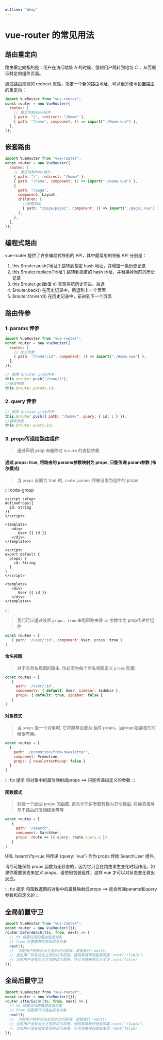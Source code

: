 ```yaml
---
outline: "deep"
---
```


# vue-router 的常见用法

## 路由重定向

路由重定向指的是：用户在访问地址 A 的时候，强制用户跳转到地址 C ，从而展示特定的组件页面。

通过路由规则的 redirect 属性，指定一个新的路由地址，可以很方便地设置路由的重定向：

```js
import VueRouter from "vue-router";
const router = new VueRouter({
  routes: [
    // 重定向到Home组件
    { path: "/", redirect: "/home" },
    { path: "/home", component: () => import("./Home.vue") },
  ],
});
```

## 嵌套路由

```js
import VueRouter from "vue-router";
const router = new VueRouter({
  routes: [
    // 重定向到Home组件
    { path: "/", redirect: "/home" },
    { path: "/home", component: () => import("./Home.vue") },
    {
      path: "/page",
      component: Layout,
      children: [
        //嵌套路由
        { path: "/page/page1", component: () => import("./page1.vue") },
      ],
    },
  ],
});
```

## 编程式路由

vue-router 提供了许多编程式导航的 API，其中最常用的导航 API 分别是：

1. this.$router.push('地址')
   跳转到指定 hash 地址，并增加一条历史记录
2. this.$router.replace('地址')
   跳转到指定的 hash 地址，并替换掉当前的历史记录
3. this.$router.go(数值 n)
   实现导航历史前进、后退
4. $router.back()
   在历史记录中，后退到上一个页面
5. $router.forward()
   在历史记录中，前进到下一个页面

## 路由传参

### 1. params 传参

```js
import VueRouter from "vue-router";
const router = new VueRouter({
  routes: [
    // 定义参数
    { path: "/home/:id", component: () => import("./Home.vue") },
  ],
});

// 使用 $router.push传参
this.$router.push("/home/1");
//接收参数
this.$router.params.id;
```

### 2. query 传参

```js
// 使用 $router.push传参
this.$router.push({ path: "/home/", query: { id: 1 } });
//接收参数
this.$router.query.id;
```

### 3. props传递给路由组件

> 通过声明 prop 来删除对 `$route` 的直接依赖

#### 通过 props: true, 将路由的 params参数映射为 props, 只能传递 param参数 (布尔模式)
> 当 `props` 设置为 true 时, `route.params` 将被设置为组件的 props

::: code-group

```vue [Composition API]
<script setup>
defineProps({
  id: String
})
</script>

<template>
   <div>
      User {{ id }}
   </div>
</template>>
```

```vue [Options API]
<script>
export default {
  props: {
    id: String
  }
}
</script>

<template>
   <div>
      User {{ id }}
   </div>
</template>>
```

:::

> 我们可以通过设置 `props: true` 来配置路由将 `id` 参数作为 prop传递给组件

```js
const routes = [
   { path: '/user/:id', component: User, props: true }
]
```

#### 命名视图
> 对于有命名视图的路由, 你必须为每个命名视图定义 `props` 配置:

```js
const routes = [
   {
     path: '/user/:id', 
     components: { default: User, sidebar: Sidebar },
     props: { default: true, sidebar: false }
   }
]
```

#### 对象模式
> 当 `props` 是一个对象时, 它将原样设置为 组件 props。当props是静态的时候很有用。

```js
const routes = [
  {
    path: '/promotion/from-newsletter',
    component: Promotion,
    props: { newsletterPopup: false }
  }
]
```

::: tip 提示
将对象中的属性映射成props ==> 只能传递自定义的参数
:::

#### 函数模式
> 创建一个返回 props 的函数, 这允许你讲参数转换为其他类型, 将静态值与基于路由的值相结合等等
```js
const routes = [
   {
     path: "/search",
     component: SarchUser,
     props: route => ({ query: route.query.q })
   }
]
```
URL /search?q=vue 将传递 {query: 'vue'} 作为 props 传给 SearchUser 组件。

请尽可能保持 props 函数为无状态的，因为它只会在路由发生变化时起作用。如果你需要状态来定义 props，请使用包装组件，这样 vue 才可以对状态变化做出反应。

::: tip 提示
将函数返回的对象中的属性映射成props ==> 能会传递params和query参数和自定义的
:::

## 全局前置守卫

```js
import VueRouter from "vue-router";
const router = new VueRouter({});
router.beforeEach((to, from, next) => {
  // to 将要访问的路由信息对象
  // from 将要离开的路由信息对象
  next();
  //  当前用户拥有后台主页的访问权限，直接放行：next()
  // 当前用户没有后台主页的访问权限，强制其跳转到登录页面：next('/login')
  // 当前用户没有后台主页的访问权限，不允许跳转到后台主页：next(false)
});
```

## 全局后置守卫

```js
import VueRouter from "vue-router";
const router = new VueRouter({});
router.afterEach((to, from, next) => {
  // to 将要访问的路由信息对象
  // from 将要离开的路由信息对象
  next();
  //  当前用户拥有后台主页的访问权限，直接放行：next()
  // 当前用户没有后台主页的访问权限，强制其跳转到登录页面：next('/login')
  // 当前用户没有后台主页的访问权限，不允许跳转到后台主页：next(false)
});
```
